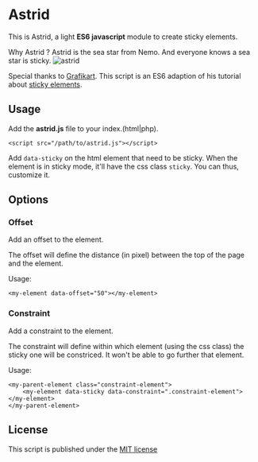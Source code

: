 # Astrid

This is Astrid, a light **ES6 javascript** module to create sticky elements.

Why Astrid ? Astrid is the sea star from Nemo. And everyone knows a sea star is sticky.
![astrid](https://media.giphy.com/media/ulSIu5DqlV51C/giphy.gif)

Special thanks to [Grafikart](https://github.com/grafikart). This script is an ES6 adaption of his tutorial about [sticky elements](https://www.grafikart.fr/formations/debuter-javascript/menu-collant).

## Usage

Add the **astrid.js** file to your index.(html|php).
```
<script src="/path/to/astrid.js"></script>
```

Add `data-sticky` on the html element that need to be sticky. When the element is in sticky mode, it'll have the css class `sticky`.
You can thus, customize it.


## Options

### Offset
Add an offset to the element.

The offset will define the distance (in pixel) between the top of the page and the element.

Usage:
```
<my-element data-offset="50"></my-element>
```

### Constraint
Add a constraint to the element.

The constraint will define within which element (using the css class) the sticky one will be constriced. It won't be able to go further that element.

Usage:
```
<my-parent-element class="constraint-element">
	<my-element data-sticky data-constraint=".constraint-element"></my-element>
</my-parent-element>
```

## License
This script is published under the [MIT license](./LICENSE)
